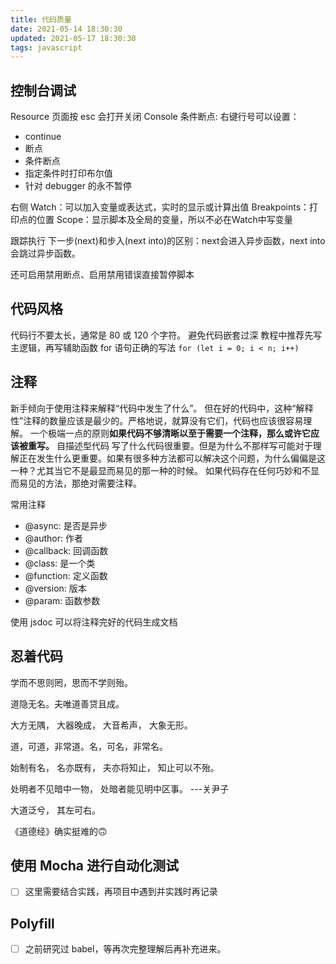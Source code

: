 ```yaml
---
title: 代码质量
date: 2021-05-14 18:30:30
updated: 2021-05-17 18:30:30
tags: javascript
---
```



## 控制台调试
Resource 页面按 esc 会打开关闭 Console
条件断点:
右键行号可以设置：
- continue
- 断点
- 条件断点
- 指定条件时打印布尔值
- 针对 debugger 的永不暂停

右侧
Watch：可以加入变量或表达式，实时的显示或计算出值
Breakpoints：打印点的位置
Scope：显示脚本及全局的变量，所以不必在Watch中写变量

跟踪执行
下一步(next)和步入(next into)的区别：next会进入异步函数，next into 会跳过异步函数。

还可启用禁用断点、启用禁用错误直接暂停脚本

## 代码风格
代码行不要太长，通常是 80 或 120 个字符。
避免代码嵌套过深
教程中推荐先写主逻辑，再写辅助函数
for 语句正确的写法 `for (let i = 0; i < n; i++)`

## 注释
新手倾向于使用注释来解释“代码中发生了什么”。
但在好的代码中，这种“解释性”注释的数量应该是最少的。严格地说，就算没有它们，代码也应该很容易理解。
一个极端一点的原则**如果代码不够清晰以至于需要一个注释，那么或许它应该被重写。**
自描述型代码
写了什么代码很重要。但是为什么不那样写可能对于理解正在发生什么更重要。如果有很多种方法都可以解决这个问题，为什么偏偏是这一种？尤其当它不是最显而易见的那一种的时候。
如果代码存在任何巧妙和不显而易见的方法，那绝对需要注释。

常用注释
- @async: 是否是异步
- @author: 作者
- @callback: 回调函数
- @class: 是一个类
- @function: 定义函数
- @version: 版本
- @param: 函数参数

使用 jsdoc 可以将注释完好的代码生成文档

## 忍着代码
学而不思则罔，思而不学则殆。

道隐无名。夫唯道善贷且成。

大方无隅，
大器晚成，
大音希声，
大象无形。

道，可道，非常道。名，可名，非常名。

始制有名，
名亦既有，
夫亦将知止，
知止可以不殆。

处明者不见暗中一物，
处暗者能见明中区事。
---关尹子

大道泛兮，
其左可右。

《道德经》确实挺难的🙃


## 使用 Mocha 进行自动化测试
- [ ] 这里需要结合实践，再项目中遇到并实践时再记录

## Polyfill
- [ ] 之前研究过 babel，等再次完整理解后再补充进来。